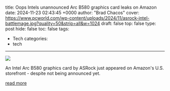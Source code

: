 title: Oops Intels unannounced Arc B580 graphics card leaks on Amazon
date: 2024-11-23 02:43:45 +0000
author: "Brad Chacos"
cover: https://www.pcworld.com/wp-content/uploads/2024/11/asrock-intel-battlemage.jpg?quality=50&strip=all&w=1024
draft: false
top: false
type: post
hide: false
toc: false
tags:
  - Tech
categories:
  - tech
---

![](https://www.pcworld.com/wp-content/uploads/2024/11/asrock-intel-battlemage.jpg?quality=50&strip=all&w=1024)

An Intel Arc B580 graphics card by ASRock just appeared on Amazon's U.S. storefront - despite not being announced yet.

[read more](https://www.pcworld.com/article/2531130/oops-intels-unannounced-arc-b580-graphics-card-leaks-on-amazon.html)
